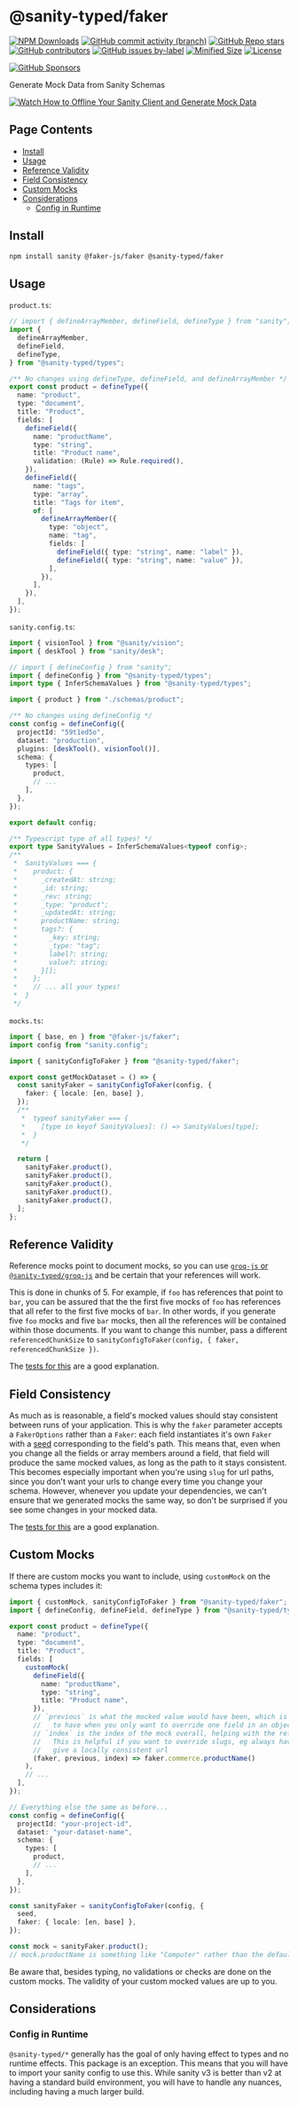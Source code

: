 <!-- >>>>>> BEGIN GENERATED FILE (include): SOURCE packages/faker/_README.md -->
# @sanity-typed/faker

[![NPM Downloads](https://img.shields.io/npm/dw/@sanity-typed/faker?style=flat&logo=npm)](https://www.npmjs.com/package/@sanity-typed/faker)
[![GitHub commit activity (branch)](https://img.shields.io/github/commit-activity/m/saiichihashimoto/sanity-typed?style=flat&logo=github)](https://github.com/saiichihashimoto/sanity-typed/pulls?q=is%3Apr+is%3Aclosed)
[![GitHub Repo stars](https://img.shields.io/github/stars/saiichihashimoto/sanity-typed?style=flat&logo=github)](https://github.com/saiichihashimoto/sanity-typed/stargazers)
[![GitHub contributors](https://img.shields.io/github/contributors/saiichihashimoto/sanity-typed?style=flat&logo=github)](https://github.com/saiichihashimoto/sanity-typed/graphs/contributors)
[![GitHub issues by-label](https://img.shields.io/github/issues/saiichihashimoto/sanity-typed/help%20wanted?style=flat&logo=github&color=007286)](https://github.com/saiichihashimoto/sanity-typed/labels/help%20wanted)
[![Minified Size](https://img.shields.io/bundlephobia/min/@sanity-typed/faker?style=flat)](https://www.npmjs.com/package/@sanity-typed/faker?activeTab=code)
[![License](https://img.shields.io/github/license/saiichihashimoto/sanity-typed?style=flat)](LICENSE)

[![GitHub Sponsors](https://img.shields.io/github/sponsors/saiichihashimoto?style=flat&logo=githubsponsors)](https://github.com/sponsors/saiichihashimoto)

Generate Mock Data from Sanity Schemas

[![Watch How to Offline Your Sanity Client and Generate Mock Data](https://github.com/saiichihashimoto/sanity-typed/assets/2819256/fc2be145-d504-46e3-9e77-6090c3024885)](https://github.com/saiichihashimoto/sanity-typed/assets/2819256/fed71d58-6b08-467a-a325-b197f563a328)

## Page Contents
- [Install](#install)
- [Usage](#usage)
- [Reference Validity](#reference-validity)
- [Field Consistency](#field-consistency)
- [Custom Mocks](#custom-mocks)
- [Considerations](#considerations)
  - [Config in Runtime](#config-in-runtime)

## Install

```bash
npm install sanity @faker-js/faker @sanity-typed/faker
```

## Usage

<!-- >>>>>> BEGIN INCLUDED FILE (typescript): SOURCE packages/example-studio/schemas/product.ts -->
```product.ts```:
```typescript
// import { defineArrayMember, defineField, defineType } from "sanity";
import {
  defineArrayMember,
  defineField,
  defineType,
} from "@sanity-typed/types";

/** No changes using defineType, defineField, and defineArrayMember */
export const product = defineType({
  name: "product",
  type: "document",
  title: "Product",
  fields: [
    defineField({
      name: "productName",
      type: "string",
      title: "Product name",
      validation: (Rule) => Rule.required(),
    }),
    defineField({
      name: "tags",
      type: "array",
      title: "Tags for item",
      of: [
        defineArrayMember({
          type: "object",
          name: "tag",
          fields: [
            defineField({ type: "string", name: "label" }),
            defineField({ type: "string", name: "value" }),
          ],
        }),
      ],
    }),
  ],
});
```
<!-- <<<<<< END INCLUDED FILE (typescript): SOURCE packages/example-studio/schemas/product.ts -->
<!-- >>>>>> BEGIN INCLUDED FILE (typescript): SOURCE packages/example-studio/sanity.config.ts -->
```sanity.config.ts```:
```typescript
import { visionTool } from "@sanity/vision";
import { deskTool } from "sanity/desk";

// import { defineConfig } from "sanity";
import { defineConfig } from "@sanity-typed/types";
import type { InferSchemaValues } from "@sanity-typed/types";

import { product } from "./schemas/product";

/** No changes using defineConfig */
const config = defineConfig({
  projectId: "59t1ed5o",
  dataset: "production",
  plugins: [deskTool(), visionTool()],
  schema: {
    types: [
      product,
      // ...
    ],
  },
});

export default config;

/** Typescript type of all types! */
export type SanityValues = InferSchemaValues<typeof config>;
/**
 *  SanityValues === {
 *    product: {
 *      _createdAt: string;
 *      _id: string;
 *      _rev: string;
 *      _type: "product";
 *      _updatedAt: string;
 *      productName: string;
 *      tags?: {
 *        _key: string;
 *        _type: "tag";
 *        label?: string;
 *        value?: string;
 *      }[];
 *    };
 *    // ... all your types!
 *  }
 */
```
<!-- <<<<<< END INCLUDED FILE (typescript): SOURCE packages/example-studio/sanity.config.ts -->
<!-- >>>>>> BEGIN INCLUDED FILE (typescript): SOURCE packages/example-app/src/sanity/mocks.ts -->
```mocks.ts```:
```typescript
import { base, en } from "@faker-js/faker";
import config from "sanity.config";

import { sanityConfigToFaker } from "@sanity-typed/faker";

export const getMockDataset = () => {
  const sanityFaker = sanityConfigToFaker(config, {
    faker: { locale: [en, base] },
  });
  /**
   *  typeof sanityFaker === {
   *    [type in keyof SanityValues]: () => SanityValues[type];
   *  }
   */

  return [
    sanityFaker.product(),
    sanityFaker.product(),
    sanityFaker.product(),
    sanityFaker.product(),
    sanityFaker.product(),
  ];
};
```
<!-- <<<<<< END INCLUDED FILE (typescript): SOURCE packages/example-app/src/sanity/mocks.ts -->

## Reference Validity

Reference mocks point to document mocks, so you can use [`groq-js` or `@sanity-typed/groq-js`](../groq-js) and be certain that your references will work.

This is done in chunks of 5. For example, if `foo` has references that point to `bar`, you can be assured that the the first five mocks of `foo` has references that all refer to the first five mocks of `bar`. In other words, if you generate five `foo` mocks and five `bar` mocks, then all the references will be contained within those documents. If you want to change this number, pass a different `referencedChunkSize` to `sanityConfigToFaker(config, { faker, referencedChunkSize })`.

The [tests for this](./src/document-id-memo.test.ts) are a good explanation.

## Field Consistency

As much as is reasonable, a field's mocked values should stay consistent between runs of your application. This is why the `faker` parameter accepts a `FakerOptions` rather than a `Faker`: each field instantiates it's own `Faker` with a [seed](https://fakerjs.dev/guide/usage.html#reproducible-results) corresponding to the field's path. This means that, even when you change all the fields or array members around a field, that field will produce the same mocked values, as long as the path to it stays consistent. This becomes especially important when you're using `slug` for url paths, since you don't want your urls to change every time you change your schema. However, whenever you update your dependencies, we can't ensure that we generated mocks the same way, so don't be surprised if you see some changes in your mocked data.

The [tests for this](./src/consistency.test.ts) are a good explanation.

## Custom Mocks

If there are custom mocks you want to include, using `customMock` on the schema types includes it:

```typescript
import { customMock, sanityConfigToFaker } from "@sanity-typed/faker";
import { defineConfig, defineField, defineType } from "@sanity-typed/types";

export const product = defineType({
  name: "product",
  type: "document",
  title: "Product",
  fields: [
    customMock(
      defineField({
        name: "productName",
        type: "string",
        title: "Product name",
      }),
      // `previous` is what the mocked value would have been, which is helpful
      //   to have when you only want to override one field in an object
      // `index` is the index of the mock overall, helping with the reference validity
      //   This is helpful if you want to override slugs, eg always having index === 0
      //   give a locally consistent url
      (faker, previous, index) => faker.commerce.productName()
    ),
    // ...
  ],
});

// Everything else the same as before...
const config = defineConfig({
  projectId: "your-project-id",
  dataset: "your-dataset-name",
  schema: {
    types: [
      product,
      // ...
    ],
  },
});

const sanityFaker = sanityConfigToFaker(config, {
  seed,
  faker: { locale: [en, base] },
});

const mock = sanityFaker.product();
// mock.productName is something like "Computer" rather than the default from "string"
```

Be aware that, besides typing, no validations or checks are done on the custom mocks. The validity of your custom mocked values are up to you.

## Considerations

<!-- >>>>>> BEGIN INCLUDED FILE (markdown): SOURCE docs/considerations/config-in-runtime.md -->
### Config in Runtime

`@sanity-typed/*` generally has the goal of only having effect to types and no runtime effects. This package is an exception. This means that you will have to import your sanity config to use this. While sanity v3 is better than v2 at having a standard build environment, you will have to handle any nuances, including having a much larger build.
<!-- <<<<<< END INCLUDED FILE (markdown): SOURCE docs/considerations/config-in-runtime.md -->
<!-- <<<<<< END GENERATED FILE (include): SOURCE packages/faker/_README.md -->
